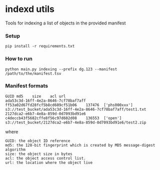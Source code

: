 # indexd utils

Tools for indexing a list of objects in the provided manifest

### Setup

```
pip install -r requirements.txt
```

### How to run

```
python main.py indexing --prefix dg.123 --manifest /path/to/the/manifest.tsv
```

### Manifest formats
```
GUID md5	size	acl	url
ada53c3d-16ff-4e2a-8646-7cf78baf7aff	ff53a02d67fd28fcf5b8cd609cf51b06	137476	['phs000xxx']	s3://test_bucket/ada53c3d-16ff-4e2a-8646-7cf78baf7aff/test1.txt
2127dca2-e6b7-4e8a-859d-0d7093bd91e6	c4deccb43f5682cffe8f56c97d602d08	136553	['open']	s3://test_bucket/2127dca2-e6b7-4e8a-859d-0d7093bd91e6/test2.zip
```
where
```
GUID: the object ID reference
md5: the 128-bit fingerprint which is created by MD5 message-digest algorithm
size: the object size in bytes
acl: the object access control list.
url: the location where the object live
```

